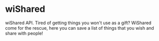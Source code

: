# wiShared
wiShared API.
Tired of getting things you won't use as a gift?
WiShared come for the rescue, here you can save a list of things that you wish and share with people!
